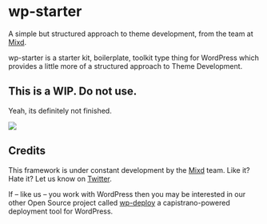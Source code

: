 # wp-starter
A simple but structured approach to theme development, from the team at [Mixd](http://www.mixd.co.uk).

wp-starter is a starter kit, boilerplate, toolkit type thing for WordPress which provides a little more of a structured approach to Theme Development.

## This is a WIP. Do not use.

Yeah, its definitely not finished.

![](http://media.giphy.com/media/8VjzJcIMSMF20/giphy.gif)

## Credits

This framework is under constant development by the [Mixd](http://mixd.co.uk) team. Like it? Hate it? Let us know on [Twitter](http://twitter.com/mixd).

If – like us – you work with WordPress then you may be interested in our other Open Source project called [wp-deploy](https://github.com/Mixd/wp-deploy) a capistrano-powered deployment tool for WordPress.
